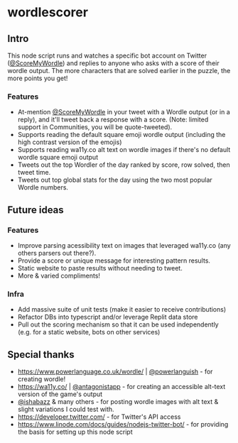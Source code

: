 # wordlescorer

## Intro
This node script runs and watches a specific bot account on Twitter ([@ScoreMyWordle](https://twitter.com/ScoreMyWordle)) and replies to anyone who asks with a score of their wordle output. The more characters that are solved earlier in the puzzle, the more points you get!

### Features
* At-mention [@ScoreMyWordle](https://twitter.com/ScoreMyWordle) in your tweet with a Wordle output (or in a reply), and it'll tweet back a response with a score. (Note: limited support in Communities, you will be quote-tweeted).
* Supports reading the default square emoji wordle output (including the high contrast version of the emojis)
* Supports reading wa11y.co alt text on wordle images if there's no default wordle square emoji output
* Tweets out the top Wordler of the day ranked by score, row solved, then tweet time.
* Tweets out top global stats for the day using the two most popular Wordle numbers.

## Future ideas

### Features
* Improve parsing acessibility text on images that leveraged wa11y.co (any others parsers out there?).
* Provide a score or unique message for interesting pattern results.
* Static website to paste results without needing to tweet.
* More & varied compliments!

### Infra
* Add massive suite of unit tests (make it easier to receive contributions)
* Refactor DBs into typescript and/or leverage Replit data store
* Pull out the scoring mechanism so that it can be used independently (e.g. for a static website, bots on other services)


## Special thanks
* https://www.powerlanguage.co.uk/wordle/ | [@powerlanguish](https://twitter.com/powerlanguish) - for creating wordle!
* https://wa11y.co/ | [@antagonistapp](https://twitter.com/antagonistapp) - for creating an accessible alt-text version of the game's output
* [@ishabazz](https://twitter.com/ishabazz) & many others - for posting wordle images with alt text & slight variations I could test with.
* https://developer.twitter.com/ - for Twitter's API access 
* https://www.linode.com/docs/guides/nodejs-twitter-bot/ - for providing the basis for setting up this node script